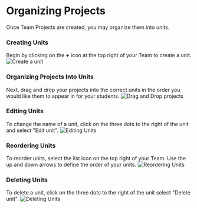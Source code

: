 # Organizing Projects 

Once Team Projects are created, you may organize them into units.

### Creating Units 
Begin by clicking on the **+** icon at the top right of your Team to create a unit. 
![Create a unit](/images/teamsForEducation/create_unit.gif)

### Organizing Projects Into Units
Next, drag and drop your projects into the correct units in the order you would like them to appear in for your students. 
![Drag and Drop projects](/images/teamsForEducation/move_projects.gif)

### Editing Units 
To change the name of a unit, click on the three dots to the right of the unit and select "Edit unit". 
![Editing Units](/images/teamsForEducation/organizing-projects/edit-unit.gif)

### Reordering Units 
To reorder units, select the list icon on the top right of your Team. Use the up and down arrows to define the order of your units.
![Reordering Units](/images/teamsForEducation/organizing-projects/reorder-units.gif)

### Deleting Units 
To delete a unit, click on the three dots to the right of the unit select "Delete unit".
![Deleting Units](/images/teamsForEducation/organizing-projects/delete-unit.gif)



